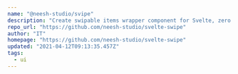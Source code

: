 ```yaml
---
name: "@neesh-studio/svipe"
description: "Create swipable items wrapper component for Svelte, zero dependencies."
repo_url: "https://github.com/neesh-studio/svelte-swipe"
author: "IT"
homepage: "https://github.com/neesh-studio/svelte-swipe"
updated: "2021-04-12T09:13:35.457Z"
tags: 
  - ui
---
```

